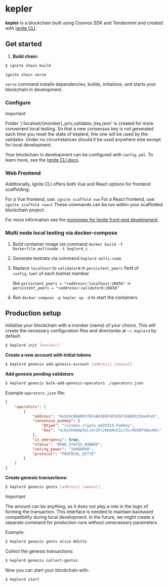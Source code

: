 # kepler

**kepler** is a blockchain built using Cosmos SDK and Tendermint and created with [Ignite CLI](https://ignite.com/cli).

## Get started

1. **Build chain:**
```bash
$ ignite chain build
```

```
ignite chain serve
```

`serve` command installs dependencies, builds, initializes, and starts your blockchain in development.

### Configure

> [!IMPORTANT]
> Folder '<root>/.localnet/{moniker}_priv_validator_key.json' is created for more convenient local testing.
> So that a new consensus key is not generated each time you reset the state of keplerd,
> this one will be used by the validator.
> Under no circumstances should it be used anywhere else except for local development.

Your blockchain in development can be configured with `config.yml`. To learn more, see the [Ignite CLI docs](https://docs.ignite.com).

### Web Frontend

Additionally, Ignite CLI offers both Vue and React options for frontend scaffolding:

For a Vue frontend, use: `ignite scaffold vue`
For a React frontend, use: `ignite scaffold react`
These commands can be run within your scaffolded blockchain project.


For more information see the [monorepo for Ignite front-end development](https://github.com/ignite/web).

### Multi node local testing via docker-compose

1. Build container image via command `docker build -f Dockerfile_multinode -t keplerd_i .`
2. Generate testnets via command `keplerd multi-node`
3. Replace `localhost` to `validatorN` in `persistent_peers` field of `config.toml` of each testnet member

   like `persistent_peers = "<address>:localhost:26656"` -> `persistent_peers = "<address>:validator0:26656"`
4. Run `docker-compose -p kepler up -d` to start the containers


## Production setup

Initialize your blockchain with a moniker (name) of your choice.
This will create the necessary configuration files and directories at `~/.keplerd` by default.
```bash
$ keplerd init [moniker]
```

**Create a new account with initial tokens**
```bash
$ keplerd genesis add-genesis-account [address] [amount]
```

**Add genesis pending validators**
```bash
$ keplerd genesis bulk-add-genesis-operators ./operators.json
```

Example `operators.json` file:
```json
{
	"operators": [
		{
			"address": "0x910cB6A0937ECeBA1EDF4F505F1b86D3234a4Fe9",
			"consensus_pubkey": {
				"@type": "/cosmos.crypto.ed25519.PubKey",
				"key": "dcHikhOeHpXzLzX+IFlz6HuNs5ILr3v/OG5NfGQuvKE="
			},
			"is_emergency": true,
			"status": "BOND_STATUS_BONDED",
			"voting_power": "10000000",
			"protocol": "PROTOCOL_DITTO"
		}
	]
}
```


**Create genesis transactions:**
```bash
$ keplerd genesis gentx [address] [amount]
```

> [!IMPORTANT]
> The amount can be anything, as it does not play a role in the logic of forming the transaction.
> This interface is needed to maintain backward compatibility during local development.
> In the future, we might create a separate command for production runs without unnecessary parameters.

Example:
```bash
$ keplerd genesis gentx alice 0ditto
```

Collect the genesis transactions:
```bash
$ keplerd genesis collect-gentxs
```

Now you can start your blockchain with:
```bash
$ keplerd start
```
